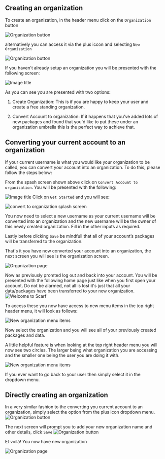 ## Creating an organization

To create an organization, in the header menu click on the `Organization` button

![Organization button](assets/pics/orgs/organization-button.png)

alternatively you can access it via the plus iccon and selecting `New Organization`

![Organization button](assets/pics/orgs/create-new-organization.png)

If you haven't already setup an organization you will be presented with the following screen:

![Image title](assets/pics/orgs/organization-splash-screen.png)

As you can see you are presented with two options:

1. Create Organization: This is if you are happy to keep your user and create a free standing organization.

2. Convert Account to organization: If it happens that you've added lots of new packages and found that you'd like to put these under an organization umbrella this is the perfect way to achieve that.

## Converting your current account to an organization

If your current username is what you would like your organization to be called, you can convert your account into an organization. To do this, please follow the steps below:

From the spash screen shown above click on `Convert Account to organization`. You will be presented with the following:

![Image title](assets/pics/orgs/convert-account-spash.png)
Click on `Get Started` and you will see:

![convert to organization splash screen](assets/pics/orgs/convert-to-organization.png)

You now need to select a new username as your current username will be converted into an organization and the new username will be the owner of this newly created organization. Fill in the other inputs as required.

Lastly before clicking `Save` be mindfull that all of your account’s packages will be transferred to the organization.

That's it you have now converted your account into an organization, the next screen you will see is the organization screen.

![Organization page](assets/pics/orgs/organization-page.png)

Now as previously promted log out and back into your account. You will be presented with the following home page just like when you first open your account. Do not be alarmed, not all is lost it's just that all your data/packages have been transferred to your new organization.
![Welcome to Scarf](assets/pics/orgs/welcome-to-scarf.png)

To access these you now have access to new menu items in the top right header menu, it will look as follows:

![New organization menu items](assets/pics/orgs/new-org-menu.png)

Now select the organization and you will see all of your previously created packages and data.

A little helpful feature is when looking at the top right header menu you will now see two circles. The larger being what organization you are accessing and the smaller one being the user you are doing it with.

![New organization menu items](assets/pics/orgs/acting-as-organisation.png)

If you ever want to go back to your user then simply select it in the dropdown menu.


## Directly creating an organization
In a very similar fashion to the converting you current account to an organization, simply select the option from the plus icon dropdown menu.
![Organization button](assets/pics/orgs/create-new-organization.png)

The next screen will prompt you to add your new organization name and other details, click `Save`
![Organization button](assets/pics/orgs/new-organization.png)

Et voilà! You now have new organization

![Organization page](assets/pics/orgs/organization-edit-page.png)
